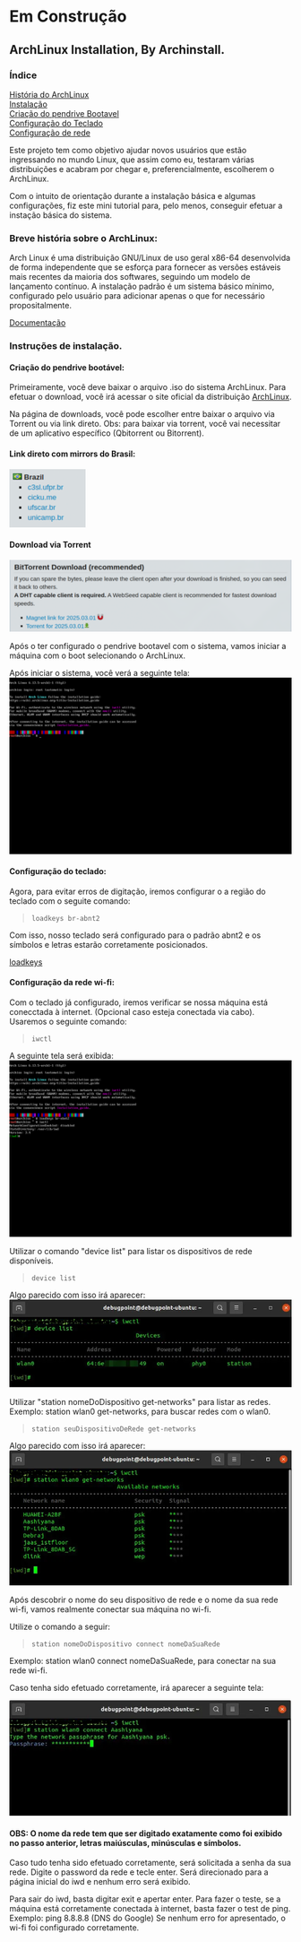 # Em Construção

## ArchLinux Installation, By Archinstall.

### Índice
[História do ArchLinux](#breve-história-sobre-o-archlinux)\
[Instalação](#instruções-de-instalação)\
[Criação do pendrive Bootavel](#criação-do-pendrive-bootável)\
[Configuração do Teclado](#configuração-do-teclado)\
[Configuração de rede](#configuração-da-rede-wi-fi)




Este projeto tem como objetivo ajudar novos usuários que estão ingressando no mundo Linux, que assim como eu, testaram várias distribuições e acabram por chegar e, preferencialmente, escolherem o ArchLinux.

Com o intuito de orientação durante a instalação básica e algumas configurações, fiz este mini tutorial para, pelo menos, conseguir efetuar a instação básica do sistema.

### Breve história sobre o ArchLinux:

Arch Linux é uma distribuição GNU/Linux de uso geral x86-64 desenvolvida de forma independente que se esforça para fornecer as versões estáveis ​​mais recentes da maioria dos softwares, seguindo um modelo de lançamento contínuo. A instalação padrão é um sistema básico mínimo, configurado pelo usuário para adicionar apenas o que for necessário propositalmente.

[Documentação](https://wiki.archlinux.org/title/Arch_Linux)

### Instruções de instalação.

#### Criação do pendrive bootável:

Primeiramente, você deve baixar o arquivo .iso do sistema ArchLinux.
Para efetuar o download, você irá acessar o site oficial da distribuição [ArchLinux](https://archlinux.org/download/).

Na página de downloads, você pode escolher entre baixar o arquivo via Torrent ou via link direto.
Obs: para baixar via torrent, você vai necessitar de um aplicativo específico (Qbitorrent ou Bitorrent).

#### Link direto com mirrors do Brasil:
![Mirrors do Brasil](/assets/mirrors.png )
#### Download via Torrent
![Mirrors do Brasil](/assets/torrents.png)

Após o ter configurado o pendrive bootavel com o sistema, vamos iniciar a máquina com o boot selecionando o ArchLinux.

Após iniciar o sistema, você verá a seguinte tela:
![](assets/telaInicialArchLinux.png)

#### Configuração do teclado:

Agora, para evitar erros de digitação, iremos configurar o a região do teclado com o seguite comando:

> ```shell
> loadkeys br-abnt2
> ```

Com isso, nosso teclado será configurado para o padrão abnt2 e os símbolos e letras estarão corretamente posicionados.

[loadkeys](https://wiki.archlinux.org/title/Linux_console_(Portugu%C3%AAs)/Keyboard_configuration_(Portugu%C3%AAs))

#### Configuração da rede wi-fi:

Com o teclado já configurado, iremos verificar se nossa máquina está conecctada à internet. (Opcional caso esteja conectada via cabo).
Usaremos o seguinte comando:

>```
>iwctl
>```

A seguinte tela será exibida:
![](assets/iwctl.png)

Utilizar o comando "device list" para listar os dispositivos de rede disponíveis.

>```
>device list
>```
Algo parecido com isso irá aparecer:
![](assets/deviceList.bmp)

Utilizar "station nomeDoDispositivo get-networks" para listar as redes.
Exemplo: station wlan0 get-networks, para buscar redes com o wlan0.
>```
>station seuDispositivoDeRede get-networks
>```
Algo parecido com isso irá aparecer:
![](assets/getNetworks.bmp)

Após descobrir o nome do seu dispositivo de rede e o nome da sua rede wi-fi, vamos realmente conectar sua máquina no wi-fi.

Utilize o comando a seguir:

>```
>station nomeDoDispositivo connect nomeDaSuaRede
>```

Exemplo: station wlan0 connect nomeDaSuaRede, para conectar na sua rede wi-fi.

Caso tenha sido efetuado corretamente, irá aparecer a seguinte tela:

![](assets/stationConnect.bmp)

#### OBS: O nome da rede tem que ser digitado exatamente como foi exibido no passo anterior, letras maiúsculas, minúsculas e símbolos.

Caso tudo tenha sido efetuado corretamente, será solicitada a senha da sua rede.
Digite o password da rede e tecle enter.
Será direcionado para a página inicial do iwd e nenhum erro será exibido.

Para sair do iwd, basta digitar exit e apertar enter.
Para fazer o teste, se a máquina está corretamente conectada à internet, basta fazer o test de ping.
Exemplo: ping 8.8.8.8 (DNS do Google)
Se nenhum erro for apresentado, o wi-fi foi configurado corretamente.